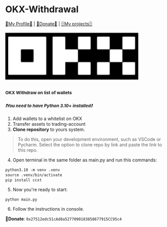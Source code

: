 # OKX-Withdrawal

 [💎My Profile💎](https://github.com/ryu666zaki/) | [🍩Donate🍩](https://debank.com/hi/0x27512edc51cAd8a5277090183858677915CC95c4) | [🗄My projects🗄](https://github.com/ryu666zaki?tab=repositories) 

![](image/OKX.png)

### <sub>OKX Withdraw on list of wallets</sub>

### <sup>***❗You need to have Python 3.10+ installed❗***</sup>

  1. Add wallets to a whitelist on OKX
  2. Transfer assets to trading-account
  3. **Clone repository** to yours system.

> To do this, open your development environment, such as VSCode or Pycharm. Select the option to clone repo by link and paste the link to this repo.

  4. Open terminal in the same folder as main.py and run this commands:

```
python3.10 -m venv .venv
source .venv/bin/activate
pip install ccxt
```
  5. Now you're ready to start:
  ```
  python main.py
  ```
  6. Follow the instructions in console.
  
 🍩**Donate**: `0x27512edc51cAd8a5277090183858677915CC95c4`
